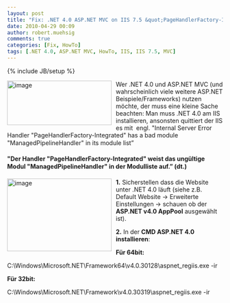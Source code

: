 ```yaml
---
layout: post
title: "Fix: .NET 4.0 ASP.NET MVC on IIS 7.5 &quot;PageHandlerFactory-Integrated&quot; has a bad module &quot;ManagedPipelineHandler&quot;"
date: 2010-04-29 00:09
author: robert.muehsig
comments: true
categories: [Fix, HowTo]
tags: [.NET 4.0, ASP.NET MVC, HowTo, IIS, IIS 7.5, MVC]
---
```

{% include JB/setup %}
<p><a href="{{BASE_PATH}}/assets/wp-images/image954.png"><img style="border-right-width: 0px; margin: 0px 10px 0px 0px; display: inline; border-top-width: 0px; border-bottom-width: 0px; border-left-width: 0px" title="image" border="0" alt="image" align="left" src="{{BASE_PATH}}/assets/wp-images/image_thumb139.png" width="244" height="104" /></a>Wer .NET 4.0 und ASP.NET MVC (und wahrscheinlich viele weitere ASP.NET Beispiele/Frameworks) nutzen möchte, der muss eine kleine Sache beachten: Man muss .NET 4.0 am IIS installieren, ansonsten quittiert der IIS es mit&#160; engl. "Internal Server Error Handler &quot;PageHandlerFactory-Integrated&quot; has a bad module &quot;ManagedPipelineHandler&quot; in its module list”</p>  <p></p>  <p></p>  <p><strong>"Der Handler &quot;PageHandlerFactory-Integrated&quot; weist das ungültige Modul &quot;ManagedPipelineHandler&quot; in der Modulliste auf.” (dt.)</strong></p>  <p><a href="{{BASE_PATH}}/assets/wp-images/image955.png"><img style="border-right-width: 0px; margin: 0px 10px 0px 0px; display: inline; border-top-width: 0px; border-bottom-width: 0px; border-left-width: 0px" title="image" border="0" alt="image" align="left" src="{{BASE_PATH}}/assets/wp-images/image_thumb140.png" width="244" height="170" /></a> <strong>1.</strong> Sicherstellen dass die Website unter .NET 4.0 läuft (siehe z.B. Default Website -&gt; Erweiterte Einstellungen -&gt; schauen ob der <strong>ASP.NET v4.0 AppPool</strong> ausgewählt ist).</p>  <p><strong>2.</strong> In der <strong>CMD ASP.NET 4.0 installieren</strong>: </p>  <p><strong>Für 64bit:</strong></p>  <p>C:\Windows\Microsoft.NET\Framework64\v4.0.30128\aspnet_regiis.exe -ir</p>  <p><strong>Für 32bit:</strong></p>  <p>C:\Windows\Microsoft.NET\Framework\v4.0.30319\aspnet_regiis.exe -ir</p>
